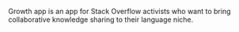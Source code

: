 Growth app is an app for Stack Overflow activists who want to bring  collaborative knowledge sharing to their language niche.
